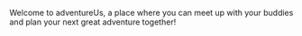 Welcome to adventureUs, a place where you can meet up with your buddies and plan your next great adventure together!
